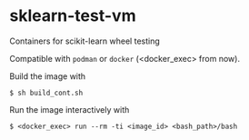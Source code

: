 # sklearn-test-vm
Containers for scikit-learn wheel testing

Compatible with `podman` or `docker` (<docker_exec> from now).

Build the image with
```
$ sh build_cont.sh
```

Run the image interactively with
```
$ <docker_exec> run --rm -ti <image_id> <bash_path>/bash
```
